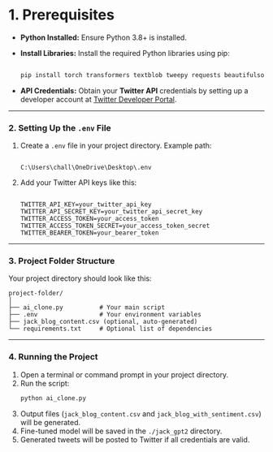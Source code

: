 # 1. Prerequisites
- **Python Installed:** Ensure Python 3.8+ is installed.
  
- **Install Libraries:** Install the required Python libraries using pip:

  ```bash

  pip install torch transformers textblob tweepy requests beautifulsoup4 python-dotenv

  ```

- **API Credentials:** Obtain your **Twitter API** credentials by setting up a developer account at [Twitter Developer Portal](https://developer.twitter.com/).

---

### **2. Setting Up the `.env` File**
1. Create a `.env` file in your project directory. Example path:

   ```

   C:\Users\chall\OneDrive\Desktop\.env
   ```

2. Add your Twitter API keys like this:

   ```

   TWITTER_API_KEY=your_twitter_api_key
   TWITTER_API_SECRET_KEY=your_twitter_api_secret_key
   TWITTER_ACCESS_TOKEN=your_access_token
   TWITTER_ACCESS_TOKEN_SECRET=your_access_token_secret
   TWITTER_BEARER_TOKEN=your_bearer_token
   ```

---

### **3. Project Folder Structure**
Your project directory should look like this:
```
project-folder/
│
├── ai_clone.py          # Your main script
├── .env                 # Your environment variables
├── jack_blog_content.csv (optional, auto-generated)
└── requirements.txt     # Optional list of dependencies
```

---

### **4. Running the Project**
1. Open a terminal or command prompt in your project directory.
2. Run the script:
   ```bash
   python ai_clone.py
   ```
3. Output files (`jack_blog_content.csv` and `jack_blog_with_sentiment.csv`) will be generated.
4. Fine-tuned model will be saved in the `./jack_gpt2` directory.
5. Generated tweets will be posted to Twitter if all credentials are valid.
